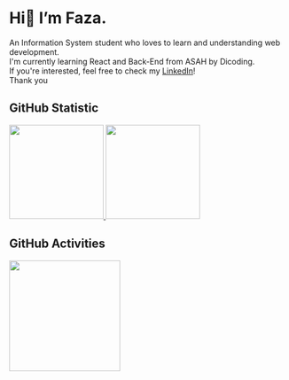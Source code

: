 Hi👋 I’m Faza.
==
An Information System student who loves to learn and understanding web development.  
I'm currently learning React and Back-End from ASAH by Dicoding.  
If you're interested, feel free to check my [LinkedIn](www.linkedin.com/in/fairuz-azk-nugraha/)!  
Thank you

GitHub Statistic
--
<a href="https://github.com/fazkn">
  <img height="170em" src="https://github-readme-stats.vercel.app/api?username=fazkn&show_icons=true&theme=algolia&include_all_commits=true&count_private=true&cache_seconds=1800&custom_title=My%20GitHub%20Stats" />
  <img height="170em" src="https://github-readme-stats.vercel.app/api/top-langs/?username=fazkn&layout=compact&langs_count=8&theme=algolia" />
</a>

GitHub Activities
--
<a href="https://github.com/fazkn">
  <img height="200em" src="https://github-readme-streak-stats.herokuapp.com/?user=fazkn&theme=algolia" />
</a>
